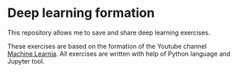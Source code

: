# Deep learning formation


This repository allows me to save and share deep learning exercises. 

These exercises are based on the formation of the Youtube channel [Machine Learnia](https://www.youtube.com/@MachineLearnia).
All exercises are written with help of Python language and Jupyter tool.

